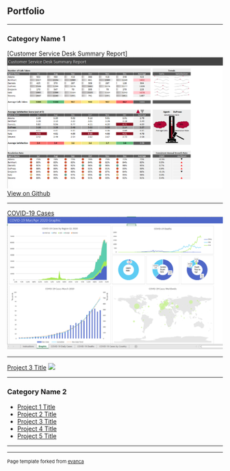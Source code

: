 ## Portfolio

---

### Category Name 1 

[Customer Service Desk Summary Report]
<img src="customer_service.png?raw=true"/>
 <a href="https://github.com/korwa/Customer-Service-Desk-Summary-Report">View on Github</a> 
 
---
[COVID-19 Cases](/pdf/sample_presentation.pdf)
<img src="COVID_19.png?raw=true"/>

---
[Project 3 Title](http://example.com/)
<img src="images/dummy_thumbnail.jpg?raw=true"/>

---

### Category Name 2

- [Project 1 Title](http://example.com/)
- [Project 2 Title](http://example.com/)
- [Project 3 Title](http://example.com/)
- [Project 4 Title](http://example.com/)
- [Project 5 Title](http://example.com/)

---




---
<p style="font-size:11px">Page template forked from <a href="https://github.com/evanca/quick-portfolio">evanca</a></p>
<!-- Remove above link if you don't want to attibute -->

